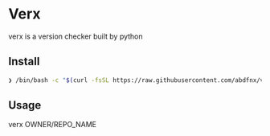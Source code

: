 # Verx

verx is a version checker built by python

## Install

```sh
❯ /bin/bash -c "$(curl -fsSL https://raw.githubusercontent.com/abdfnx/verx/HEAD/install.sh)"
```

## Usage

verx OWNER/REPO_NAME